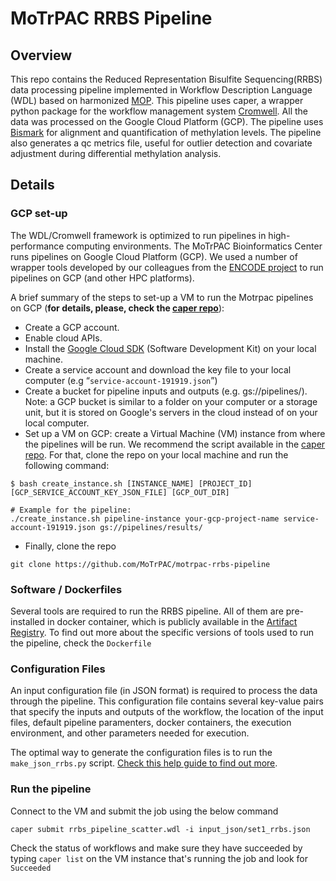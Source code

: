 MoTrPAC RRBS Pipeline
=================================================
Overview
-------------------------------------------------

This repo contains the Reduced Representation Bisulfite Sequencing(RRBS) data processing pipeline implemented in Workflow Description Language (WDL) based on harmonized [MOP](http://study-docs.motrpac-data.org/Animal_GET_MOP.pdf). This pipeline uses caper, a wrapper python package for the workflow management system [Cromwell](https://cromwell.readthedocs.io/en/stable/). All the data was processed on the Google Cloud Platform (GCP). The pipeline uses [Bismark](https://www.bioinformatics.babraham.ac.uk/projects/bismark/) for alignment and quantification of methylation levels. The pipeline also generates a qc metrics file, useful for outlier detection and covariate adjustment during differential methylation analysis.

## Details

### GCP set-up

The WDL/Cromwell framework is optimized to run pipelines in high-performance computing environments. The MoTrPAC Bioinformatics Center runs pipelines on Google Cloud Platform (GCP). We used a number of wrapper tools developed by our colleagues from the [ENCODE project](https://github.com/ENCODE-DCC) to run pipelines on GCP (and other HPC platforms).

A brief summary of the steps to set-up a VM to run the Motrpac pipelines on GCP (**for details, please, check the [caper repo](https://github.com/ENCODE-DCC/caper/blob/master/scripts/gcp_caper_server/README.md)**):

- Create a GCP account.
- Enable cloud APIs. 
- Install the [Google Cloud SDK](https://cloud.google.com/sdk/docs/install) (Software Development Kit) on your local machine.    
- Create a service account and download the key file to your local computer (e.g  “`service-account-191919.json`”)
- Create a bucket for pipeline inputs and outputs (e.g. gs://pipelines/). Note: a GCP bucket is similar to a folder on your computer or a storage unit, but it is stored on Google's servers in the cloud instead of on your local computer.
- Set up a VM on GCP: create a Virtual Machine (VM) instance from where the pipelines will be run. We recommend the script available in the [caper repo](https://github.com/ENCODE-DCC/caper). For that, clone the repo on your local machine and run the following command:

 ```
 $ bash create_instance.sh [INSTANCE_NAME] [PROJECT_ID] [GCP_SERVICE_ACCOUNT_KEY_JSON_FILE] [GCP_OUT_DIR]

 # Example for the pipeline:
./create_instance.sh pipeline-instance your-gcp-project-name service-account-191919.json gs://pipelines/results/
```

- Finally, clone the repo

 `git clone https://github.com/MoTrPAC/motrpac-rrbs-pipeline`

### Software / Dockerfiles

Several tools are required to run the RRBS pipeline. All of them are pre-installed in docker container, which is publicly available in the [Artifact Registry](https://cloud.google.com/artifact-registry). To find out more about the specific versions of tools used to run the pipeline, check the `Dockerfile`

### Configuration Files

An input configuration file (in JSON format) is required to process the data through the pipeline. This configuration file contains several key-value pairs that specify the inputs and outputs of the workflow, the location of the input files, default pipeline paramenters, docker containers, the execution environment, and other parameters needed for execution.

The optimal way to generate the configuration files is to run the `make_json_rrbs.py` script. [Check this help guide to find out more](scripts/scripts_readme.md).
  
### Run the pipeline

Connect to the VM and submit the job using the below command


`caper submit rrbs_pipeline_scatter.wdl -i input_json/set1_rrbs.json`
    
Check the status of workflows and make sure they have succeeded by
typing `caper list` on the VM instance that's running the job and look for `Succeeded`



